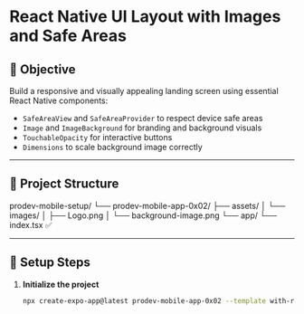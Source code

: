 # React Native UI Layout with Images and Safe Areas

## 📱 Objective

Build a responsive and visually appealing landing screen using essential React Native components:

- `SafeAreaView` and `SafeAreaProvider` to respect device safe areas
- `Image` and `ImageBackground` for branding and background visuals
- `TouchableOpacity` for interactive buttons
- `Dimensions` to scale background image correctly

---

## 📂 Project Structure

prodev-mobile-setup/
└── prodev-mobile-app-0x02/
├── assets/
│ └── images/
│ ├── Logo.png
│ └── background-image.png
└── app/
└── index.tsx ✅

---

## 🧱 Setup Steps

1. **Initialize the project**
   ```bash
   npx create-expo-app@latest prodev-mobile-app-0x02 --template with-router